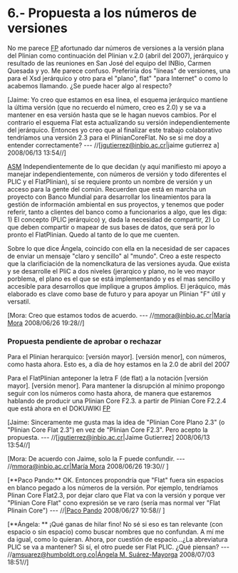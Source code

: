 # 6.- Propuesta a los números de versiones #

No me parece [FP](FP.md) afortunado dar números de versiones a la versión plana del Plinian como continuación del Plinian v.2.0 (abril del 2007), jerárquico y resultado de las reuniones en San José del equipo del INBio, Carmen Quesada y yo. Me parece confuso. Preferiría dos "líneas" de versiones, una para el Xsd jerárquico y otro para el "plano", flat" "para Internet" o como lo acabemos llamando. ¿Se puede hacer algo al respecto?

[Jaime: Yo creo que estamos en esa línea, el esquema jerárquico mantiene la última versión (que no recuerdo el número, creo es 2.0) y se va a mantener en esa versión hasta que se le hagan nuevos cambios. Por el contrario el esquema Flat esta actualizando su versión independientemente del jerárquico. Entonces yo creo que al finalizar este trabajo colaborativo tendríamos una versión 2.3 para el PlinianCoreFlat. No se si me doy a entender correctamente?  --- //[jgutierrez@inbio.ac.cr|jaime gutierrez a] 2008/06/13 13:54//]

[ASM](ASM.md) Independientemente de lo que decidan (y aquí manifiesto mi apoyo a manejar independientemente, con números de versión y todo diferentes el PLIC y el FlatPlinian), sí se requiere pronto un nombre de versión y un acceso para la gente del común. Recuerden que está en marcha un proyecto con Banco Mundial para desarrollar los lineamientos para la gestión de información ambiental en sus proyectos, y tenemos que poder referir, tanto a clientes del banco como a funcionarios a algo, que les diga: 1) El concepto (PLIC jerárquico) y, dada la necesidad de compartir, 2) Lo que deben compartir o mapear de sus bases de datos, que será por lo pronto el FlatPlinian. Quedo al tanto de lo que me cuenten.

Sobre lo que dice Ángela, coincido con ella en la necesidad de ser capaces de enviar un mensaje "claro y sencillo" al "mundo". Creo a este respecto que la clarificiación de la nomenclkatura de las versiones ayuda. Que exista y se desarrolle el PliC a dos niveles (jerarqico y plano, no le veo mayor porblema, el plano es el que se está implementando y es el mas sencillo y accesible para desarrollos que implique a grupos ámplios. El jeráquico, más elaborado es clave como base de futuro y para apoyar un Plinian "F" útil y versatil.

[Mora: Creo que estamos todos de acuerdo.  --- //[mmora@inbio.ac.cr|María Mora](Maria.md) 2008/06/26 19:28//]

### Propuesta pendiente de aprobar o rechazar ###

Para el Plinian herarquico: [versión mayor]. [versión menor], con  números, como hasta ahora. Esto es, a día de hoy estamos en la 2.0 de abril del 2007

Para el  FlatPlinian anteponer la letra F (de flat) a la notación [versión mayor]. [versión menor]. Para mantener la disrupción al mínimo propongo seguir con los números como hasta ahora, de manera que estaremos hablando de producir una Plinian Core F2.3. a partir de Plinian Core F2.2.4 que está ahora en el DOKUWIKI  [FP](FP.md)

[Jaime: Sinceramente me gusta mas la idea de "Plinian Core Plano 2.3" (o "Plinian Core Flat 2.3") en vez de "Plinian Core F2.3". Pero acepto la propuesta.  --- //[jgutierrez@inbio.ac.cr|Jaime Gutierrez] 2008/06/13 13:54//]

[Mora: De acuerdo con Jaime, solo la F puede confundir.  --- //[mmora@inbio.ac.cr|María Mora](Maria.md) 2008/06/26 19:30// ]

[\*\*Paco Pando:\*\* OK.  Entonces propondría que "Flat" fuera sin espacios en blanco pegado a los números de la versión. Por ejemplo, tendríamos Plinan Core Flat2.3, por dejar claro que Flat va con la versión y porque ver "Plinian Core Flat" cono expresión se ve raro (sería mas normal ver "Flat Plinain Core")  --- //[|Paco Pando](.md) 2008/06/27 10:58// ]

[\*\*Ángela: \*\* ¡Qué ganas de hilar fino! No sé si eso es tan relevante (con espacio o sin espacio) como buscar nombres que no confundan. A mí me da igual, como lo quieran. Ahora, por cuestión de espacio...¿La abreviatura PLIC se va a mantener? Si sí, el otro puede ser Flat PLIC. ¿Qué piensan?  --- //[amsuarez@humboldt.org.co|Ángela M. Suárez-Mayorga](.md) 2008/07/03 18:51//]